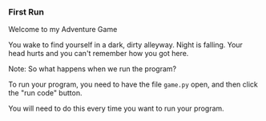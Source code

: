 ### First Run

Welcome to my Adventure Game

You wake to find yourself in a dark, dirty alleyway. Night is falling. Your head hurts and you can't remember how you got here. 

Note:
So what happens when we run the program?

To run your program, you need to have the file `game.py` open, and then click the "run code" button.

You will need to do this every time you want to run your program.